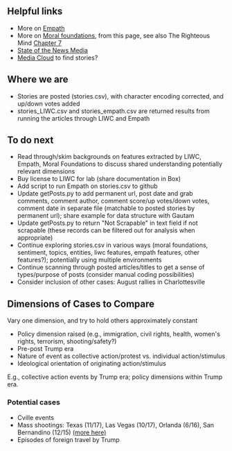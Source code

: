 ## Helpful links

 * More on [Empath](https://hci.stanford.edu/publications/2016/ethan/empath-chi-2016.pdf)
 * More on [Moral foundations](http://moralfoundations.org/), from this page, see also The Righteous Mind [Chapter 7](http://righteousmind.com/wp-content/uploads/2013/08/ch07.RighteousMind.final_.pdf)
 * [State of the News Media](http://www.pewresearch.org/topics/state-of-the-news-media/)
  * [Media Cloud](https://mediacloud.org/tools) to find stories? 
 
 ## Where we are
  * Stories are posted (stories.csv), with character encoding corrected, and up/down votes added
  * stories_LIWC.csv and stories_empath.csv are returned results from running the articles through LIWC and Empath

## To do next
  * Read through/skim backgrounds on features extracted by LIWC, Empath, Moral Foundations to discuss shared understanding potentially relevant dimensions
  * Buy license to LIWC for lab (share documentation in Box)
  * Add script to run Empath on stories.csv to github
  * Update getPosts.py to add permanent url, post date and grab comments, comment author, comment score/up votes/down votes, comment date in separate file (matchable to posted stories by permanent url); share example for data structure with Gautam
  * Update getPosts.py to return "Not Scrapable" in text field if not scrapable (these records can be filtered out for analysis when appropriate)
  * Continue exploring stories.csv in various ways (moral foundations, sentiment, topics, entities, liwc features, empath features, other features?); potentially using multiple environments
  * Continue scanning through posted articles/titles to get a sense of types/purpose of posts (consider manual coding possibilities)
  * Consider inclusion of other cases: August rallies in Charlottesville

 ## Dimensions of Cases to Compare

Vary one dimension, and try to hold others approximately constant

* Policy dimension raised (e.g., immigration, civil rights, health, women's rights, terrorism, shooting/safety?)
* Pre-post Trump era
* Nature of event as collective action/protest vs. individual action/stimulus
* Ideological orientation of originating action/stimulus 

E.g., collective action events by Trump era; policy dimensions within Trump era.

### Potential cases

* Cville events
* Mass shootings: Texas (11/17), Las Vegas (10/17), Orlanda (6/16), San Bernandino (12/15) [(more here)](http://www.gannett-cdn.com/GDContent/mass-killings/index.html#frequency)
* Episodes of foreign travel by Trump
